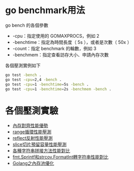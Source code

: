 
# go benchmark用法
go bench 的各個參數
- -cpu：指定使用的 GOMAXPROCS，例如 2
- -benchtime：指定為時間長度（ 5s ），或者是次數（ 50x ）
- -count：指定 benchmark 的輪數，例如 3
- -benchmem：指定查看訪存大小、申請內存次數

各個壓測實例如下
```sh
go test -bench .
go test -cpu=2,4 -bench .
go test -cpu=1 -benchtime=5s -bench .
go test -cpu=1 -benchtime=2s -benchmem -bench .
```

# 各個壓測實驗
- [內存對齊性能優勢](align/main.go)
- [range循環性能壓測](range/main.go)
- [reflect反射性能壓測](reflect/main.go)
- [slice切片預留容量性能壓測](reflect/main.go)
- [各種字符串拼接方法性能對比](string/main.go)
- [fmt.Sprintf和strcov.FormatInt轉字符串性能對比](sprintf/main.go)
- [Golang之內存池優化](syncpool/main.go)
